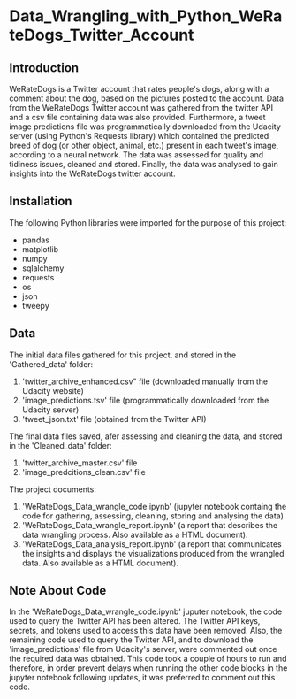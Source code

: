 # Data_Wrangling_with_Python_WeRateDogs_Twitter_Account
## Introduction
WeRateDogs is a Twitter account that rates people's dogs, along with a comment about the dog, based on the pictures posted to the account. Data from the WeRateDogs Twitter account was gathered from the twitter API and a csv file containing data was also provided. Furthermore, a tweet image predictions file was programmatically downloaded from the Udacity server (using Python's Requests library) which contained the predicted breed of dog (or other object, animal, etc.) present in each tweet's image, according to a neural network. The data was assessed for quality and tidiness issues, cleaned and stored.  Finally, the data was analysed to gain insights into the WeRateDogs twitter account.

## Installation
The following Python libraries were imported for the purpose of this project:
-  pandas
-  matplotlib
-  numpy
-  sqlalchemy
-  requests
-  os
-  json
-  tweepy

## Data
The initial data files gathered for this project, and stored in the 'Gathered_data' folder:
1) 'twitter_archive_enhanced.csv" file (downloaded manually from the Udacity website)
2) 'image_predictions.tsv' file (programmatically downloaded from the Udacity server)
3) 'tweet_json.txt' file (obtained from the Twitter API)

The final data files saved, afer assessing and cleaning the data, and stored in the 'Cleaned_data' folder:
1) 'twitter_archive_master.csv' file 
2) 'image_predcitions_clean.csv' file

The project documents:
1) 'WeRateDogs_Data_wrangle_code.ipynb' (jupyter notebook containg the code for gathering, assessing, cleaning, storing and analysing the data)
2) 'WeRateDogs_Data_wrangle_report.ipynb' (a report that describes the data wrangling process.  Also available as a HTML document).
3) 'WeRateDogs_Data_analysis_report.ipynb' (a report that communicates the insights and displays the visualizations produced from the wrangled data.  Also available as a HTML document).

## Note About Code
In the 'WeRateDogs_Data_wrangle_code.ipynb' juputer notebook, the code used to query the Twitter API has been altered.  The Twitter API keys, secrets, and tokens used to access this data have been removed.  Also, the remaining code used to query the Twitter API, and to download the 'image_predictions' file from Udacity's server, were commented out once the required data was obtained.  This code took a couple of hours to run and therefore, in order prevent delays when running the other code blocks in the jupyter notebook following updates, it was preferred to comment out this code.
